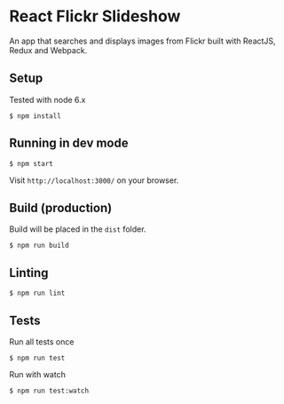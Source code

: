 # React Flickr Slideshow

An app that searches and displays images from Flickr built with ReactJS, Redux and Webpack.

## Setup

Tested with node 6.x

```
$ npm install
```

## Running in dev mode

```
$ npm start
```

Visit `http://localhost:3000/` on your browser.

## Build (production)

Build will be placed in the `dist` folder.

```
$ npm run build
```

## Linting

```
$ npm run lint
```

## Tests

Run all tests once

```
$ npm run test
```

Run with watch

```
$ npm run test:watch
```
